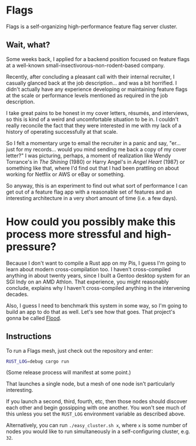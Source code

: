 # Flags

Flags is a self-organizing high-performance feature flag server cluster.

## Wait, what?

Some weeks back, I applied for a backend position focused on feature flags at a well-known small-insectivorous-non-rodent-based company.

Recently, after concluding a pleasant call with their internal recruiter, I casually glanced back at the job description... and was a bit horrified. I didn't actually have any experience developing or maintaining feature flags at the scale or performance levels mentioned as required in the job description.

I take great pains to be honest in my cover letters, résumés, and interviews, so this is kind of a weird and uncomfortable situation to be in. I couldn't really reconcile the fact that they were interested in me with my lack of a history of operating successfully at that scale.

So I felt a momentary urge to email the recruiter in a panic and say, "er... just for my records... would you mind sending me back a copy of my cover letter?" I was picturing, perhaps, a moment of realization like Wendy Torrance's in _The Shining_ (1980) or Harry Angel's in _Angel Heart_ (1987) or something like that, where I'd find out that I had been prattling on about working for Netflix or AWS or eBay or something.

So anyway, this is an experiment to find out what sort of performance I can get out of a feature flag app with a reasonable set of features and an interesting architecture in a very short amount of time (i.e. a few days).

# How could you possibly make this process more stressful and high-pressure?

Because I don't want to compile a Rust app on my Pis, I guess I'm going to learn about modern cross-compilation too. I haven't cross-compiled anything in about twenty years, since I built a Gentoo desktop system for an SGI Indy on an AMD Athlon. That experience, you might reasonably conclude, explains why I haven't cross-compiled anything in the intervening decades.

Also, I guess I need to benchmark this system in some way, so I'm going to build an app to do that as well. Let's see how that goes. That project's gonna be called [Flood](https://github.com/goldentooth/flood/).

## Instructions

To run a Flags mesh, just check out the repository and enter:

```bash
RUST_LOG=debug cargo run
```

(Some release process will manifest at some point.)

That launches a single node, but a mesh of one node isn't particularly interesting.

If you launch a second, third, fourth, etc, then those nodes should discover each other and begin gossipping with one another. You won't see much of this unless you set the `RUST_LOG` environment variable as described above.

Alternatively, you can run `./easy_cluster.sh x`, where `x` is some number of nodes you would like to run simultaneously in a self-configuring cluster, e.g. `32`.